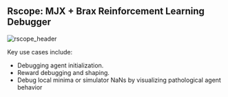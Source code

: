 ## Rscope: MJX + Brax Reinforcement Learning Debugger

![rscope_header](https://github.com/user-attachments/assets/225d0290-501d-4a2e-ace9-f2122786ffb6)

Key use cases include:
- Debugging agent initialization.
- Reward debugging and shaping.
- Debug local minima or simulator NaNs by visualizing pathological agent behavior
